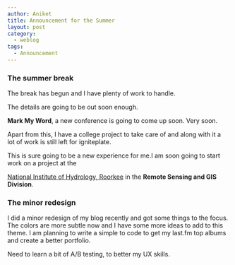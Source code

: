 ```yaml
---
author: Aniket
title: Announcement for the Summer
layout: post
category:
  - weblog
tags:
  - Announcement
---
```

### The summer break

The break has begun and I have plenty of work to handle.

The details are going to be out soon enough.

**Mark My Word**, a new conference is going to come up soon. Very soon.

Apart from this, I have a college project to take care of and along with it a lot of work is still left for igniteplate.

This is sure going to be a new experience for me.I am soon going to start work on a project at the 

[National Institute of Hydrology, Roorkee][1] in the **Remote Sensing and GIS Division**.

### The minor redesign

I did a minor redesign of my blog recently and got some things to the focus. The colors are more subtle now and I have some more ideas to add to this theme. I am planning to write a simple to code to get my last.fm top albums and create a better portfolio.

Need to learn a bit of A/B testing, to better my UX skills.

 [1]: http://nih.ernet.in/ "NIH, Roorkee"